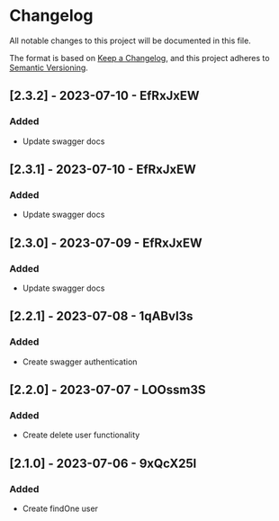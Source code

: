 # Changelog

All notable changes to this project will be documented in this file.

The format is based on [Keep a Changelog](https://keepachangelog.com/en/1.0.0/),
and this project adheres to [Semantic Versioning](https://semver.org/spec/v2.0.0.html).

## [2.3.2] - 2023-07-10 - EfRxJxEW

### Added

- Update swagger docs

## [2.3.1] - 2023-07-10 - EfRxJxEW

### Added

- Update swagger docs

## [2.3.0] - 2023-07-09 - EfRxJxEW

### Added

- Update swagger docs

## [2.2.1] - 2023-07-08 - 1qABvI3s

### Added

- Create swagger authentication

## [2.2.0] - 2023-07-07 - LOOssm3S

### Added

- Create delete user functionality

## [2.1.0] - 2023-07-06 - 9xQcX25l

### Added

- Create findOne user
